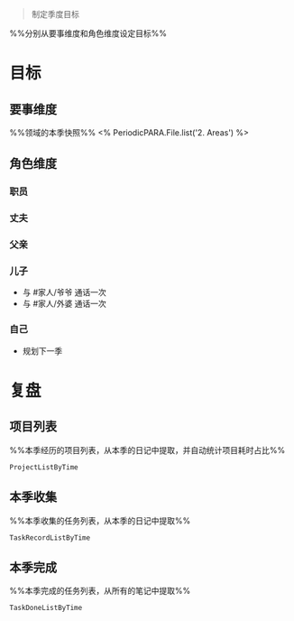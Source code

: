 > 制定季度目标

%%分别从要事维度和角色维度设定目标%%

# 目标

## 要事维度
%%领域的本季快照%%
<% PeriodicPARA.File.list('2. Areas') %>

## 角色维度
### 职员
### 丈夫
### 父亲
### 儿子
- 与 #家人/爷爷 通话一次
- 与 #家人/外婆 通话一次
### 自己
- 规划下一季

# 复盘
## 项目列表
%%本季经历的项目列表，从本季的日记中提取，并自动统计项目耗时占比%%
```periodic-para
ProjectListByTime
```

## 本季收集
%%本季收集的任务列表，从本季的日记中提取%%
```periodic-para
TaskRecordListByTime
```

## 本季完成
%%本季完成的任务列表，从所有的笔记中提取%%
```periodic-para
TaskDoneListByTime
```
